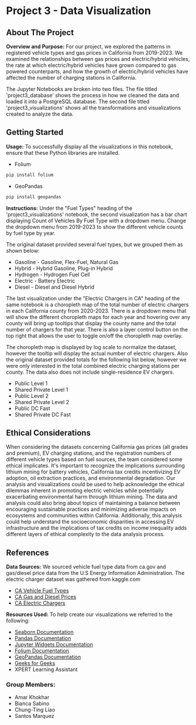 # Project 3 - Data Visualization

## About The Project
**Overview and Purpose:** For our project, we explored the patterns in registered vehicle types and gas prices in California from 2019-2023. We examined the relationships between gas prices and electric/hybrid vehicles, the rate at which electric/hybrid vehicles have grown compared to gas powered counterparts, and how the growth of electric/hybrid vehicles have affected the number of charging stations in California. 

The Jupyter Notebooks are broken into two files.  The file titled 'project3_database' shows the process in how we cleaned the data and loaded it into a PostgreSQL database. The second file titled 'project3_visualizations' shows all the transformations and visualizations created to analyze the data. 

## Getting Started
**Usage:** To successfully display all the visualizations in this notebook, ensure that these Python libraries are installed.
- Folium
```bash
pip install folium
```
- GeoPandas
```bash
pip install geopandas
```
**Instructions:** Under the "Fuel Types" heading of the 'project3_visualizations' notebook, the second visualization has a bar chart displaying Count of Vehicles By Fuel Type with a dropdown menu.  Change the dropdown menu from 2019-2023 to show the different vehicle counts by fuel type by year.  

The original dataset provided several fuel types, but we grouped them as shown below:
- Gasoline - Gasoline, Flex-Fuel, Natural Gas
- Hybrid - Hybrid Gasoline, Plug-in Hybrid
- Hydrogen - Hydrogen Fuel Cell
- Electric - Battery Electric
- Diesel - Diesel and Diesel Hybrid

The last visualization under the "Electric Chargers in CA" heading of the same notebook is a choropleth map of the total number of electric chargers in each California county from 2020-2023.  There is a dropdown menu that will show the different choropleth maps for each year and hovering over any county will bring up tooltips that display the county name and the total number of chargers for that year. There is also a layer control button on the top right that allows the user to toggle on/off the choropleth map overlay. 

The choropleth map is displayed by log scale to normalize the dataset, however the tooltip will display the actual number of electric chargers. Also the original dataset provided totals for the following list below, however we were only interested in the total combined electric charging stations per county.  The data also does not include single-residence EV chargers. 
- Public Level 1	
- Shared Private Level 1
- Public Level 2
- Shared Private Level 2
- Public DC Fast
- Shared Private DC Fast


## Ethical Considerations
When considering the datasets concerning California gas prices (all grades and premium),  EV charging stations, and the registration numbers of different vehicle types based on fuel sources, the team considered some ethical implicates. It's important to recognize the implications surrounding lithium mining for battery vehicles, California tax credits incentivizing EV adoption, oil extraction practices, and environmental degradation. Our analysis and visualizations could be used to help acknowledge the ethical dilemmas inherent in promoting electric vehicles while potentially exacerbating environmental harm through lithium mining. The data and analysis could also bring about topics of maintaining a balance between encouraging sustainable practices and minimizing adverse impacts on ecosystems and communities within California. Additionally, this analysis could help understand the socioeconomic disparities in accessing EV infrastructure and the implications of tax credits on income inequality adds different layers of ethical complexity to the data analysis process.

## References
**Data Sources:** We sourced vehicle fuel type data from ca.gov and gas/diesel price data from the U.S Energy Information Administration.  The electric charger dataset was gathered from kaggle.com
- [CA Vehicle Fuel Types](https://data.ca.gov/dataset/vehicle-fuel-type-count-by-zip-code)
- [CA Gas and Diesel Prices](https://www.eia.gov/dnav/pet/pet_pri_gnd_dcus_sca_a.htm)
- [CA Electric Chargers](https://www.kaggle.com/datasets/natalyamatyushenko/electric-chargers-ca)

**Resources Used:** To help create our visualizations we referred to the following:
- [Seaborn Documentation](https://seaborn.pydata.org/examples/errorband_lineplots.html)
- [Pandas Documentation](https://pandas.pydata.org/docs/reference/api/pandas.DataFrame.unstack.html)
- [Jupyter Widgets Documentation](https://ipywidgets.readthedocs.io/en/latest/examples/Widget%20List.html)
- [Folium Documentation](https://python-visualization.github.io/folium/latest/user_guide/geojson/geojson_popup_and_tooltip.html)
- [GeoPandas Documentation](https://geopandas.org/en/stable/docs/user_guide/io.html)
- [Geeks for Geeks](https://www.geeksforgeeks.org/grids-in-matplotlib/)
- XPERT Learning Assistant

### Group Members:
- Amar Khokhar
- Bianca Sabino
- Chung-Ting Liao
- Santos Marquez
